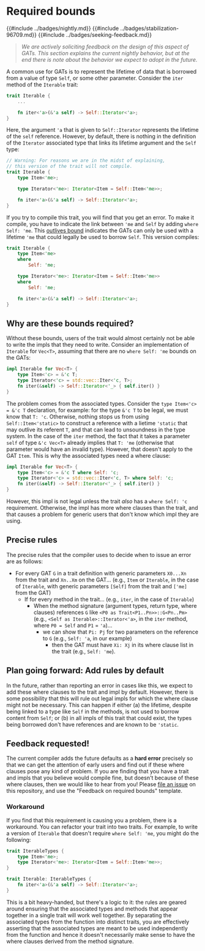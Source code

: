 # Required bounds

{{#include ../badges/nightly.md}} {{#include ../badges/stabilization-96709.md}} {{#include ../badges/seeking-feedback.md}}

> *We are actively soliciting feedback on the design of this aspect of GATs. This section explains the current nightly behavior, but at the end there is note about the behavior we expect to adopt in the future.*

A common use for GATs is to represent the lifetime of data that is borrowed from a value of type `Self`, or some other parameter. Consider the `iter` method of the `Iterable` trait:

```rust
trait Iterable {
    ...

    fn iter<'a>(&'a self) -> Self::Iterator<'a>;
}
```

Here, the argument `'a` that is given to `Self::Iterator` represents the lifetime of the `self` reference. However, by default, there is nothing in the definition of the `Iterator` associated type that links its lifetime argument and the `Self` type:

```rust
// Warning: For reasons we are in the midst of explaining,
// this version of the trait will not compile.
trait Iterable {
    type Item<'me>;

    type Iterator<'me>: Iterator<Item = Self::Item<'me>>;

    fn iter<'a>(&'a self) -> Self::Iterator<'a>;
}
```

If you try to compile this trait, you will find that you get an error. To make it compile, you have to indicate the link between `'me` and `Self` by adding `where Self: 'me`. This [outlives bound](https://doc.rust-lang.org/nightly/reference/trait-bounds.html?highlight=outlives#lifetime-bounds) indicates the GATs can only be used with a lifetime `'me` that could legally be used to borrow `Self`. This version compiles:

```rust
trait Iterable {
    type Item<'me>
    where
        Self: 'me;

    type Iterator<'me>: Iterator<Item = Self::Item<'me>>
    where
        Self: 'me;

    fn iter<'a>(&'a self) -> Self::Iterator<'a>;
}
```

## Why are these bounds required?

Without these bounds, users of the trait would almost certainly not be able to write the impls that they need to write. Consider an implementation of `Iterable` for `Vec<T>`, assuming that there are no `where Self: 'me` bounds on the GATs:

```rust
impl Iterable for Vec<T> {
    type Item<'c> = &'c T;
    type Iterator<'c> = std::vec::Iter<'c, T>;
    fn iter(&self) -> Self::Iterator<'_> { self.iter() }
}
```

The problem comes from the associated types. Consider the `type Item<'c> = &'c T` declaration, for example: for the type `&'c T` to be legal, we must know that `T: 'c`. Otherwise, nothing stops us from using `Self::Item<'static>` to construct a reference with a lietime `'static` that may outlive its referent `T`, and that can lead to unsoundness in the type system. In the case of the `iter` method, the fact that it takes a parameter `self` of type `&'c Vec<T>` already implies that `T: 'me` (otherwise that parameter would have an invalid type). However, that doesn't apply to the GAT `Item`. This is why the associated types need a where clause:

```rust
impl Iterable for Vec<T> {
    type Item<'c> = &'c T where Self: 'c;
    type Iterator<'c> = std::vec::Iter<'c, T> where Self: 'c;
    fn iter(&self) -> Self::Iterator<'_> { self.iter() }
}
```

However, this impl is not legal unless the trait *also* has a `where Self: 'c` requirement. Otherwise, the impl has more where clauses than the trait, and that causes a problem for generic users that don't know which impl they are using.

## Precise rules

The precise rules that the compiler uses to decide when to issue an error are as follows:

* For every GAT `G` in a trait definition with generic parameters `X0...Xn` from the trait and `Xn..Xm` on the GAT... (e.g., `Item` or `Iterable`, in the case of `Iterable`, with generic parameters `[Self]` from the trait and `['me]` from the GAT)
    * If for every method in the trait... (e.g., `iter`, in the case of `Iterable`)
        * When the method signature (argument types, return type, where clauses) references `G` like `<P0 as Trait<P1..Pn>>::G<Pn..Pm>` (e.g., `<Self as Iterable>::Iterator<'a>`, in the `iter` method, where `P0 = Self` and `P1` = `'a`)...
            * we can show that `Pi: Pj` for two parameters on the reference to `G` (e.g., `Self: 'a`, in our example)
                * then the GAT must have `Xi: Xj` in its where clause list in the trait (e.g., `Self: 'me`).

## Plan going forward: Add rules by default

In the future, rather than reporting an error in cases like this, we expect to add these where clauses to the trait and impl by default. However, there is some possibility that this will rule out legal impls for which the where clause might not be necessary. This can happen if either (a) the lifetime, despite being linked to a type like `Self` in the methods, is not used to borrow content from `Self`; or (b) in all impls of this trait that could exist, the types being borrowed don't have references and are known to be `'static`.

## Feedback requested!

The current compiler adds the future defaults as a **hard error** precisely so that we can get the attention of early users and find out if these where clauses pose any kind of problem. If you are finding that you have a trait and impls that you believe would compile fine, but doesn't because of these where clauses, then we would like to hear from you! Please [file an issue] on this repository, and use the "Feedback on required bounds" template.

[file an issue]: https://github.com/rust-lang/generic-associated-types-initiative/issues/new/choose

### Workaround

If you find that this requirement is causing you a problem, there is a workaround. You can refactor your trait into two traits. For example, to write a version of `Iterable` that doesn't require `where Self: 'me`, you might do the following:

```rust
trait IterableTypes {
    type Item<'me>;
    type Iterator<'me>: Iterator<Item = Self::Item<'me>>;
}

trait Iterable: IterableTypes {
    fn iter<'a>(&'a self) -> Self::Iterator<'a>;
}
```

This is a bit heavy-handed, but there's a logic to it: the rules are geared around ensuring that the associated types and methods that appear together in a single trait will work well together. By separating the associated types from the function into distinct traits, you are effectively asserting that the associated types are meant to be used independently from the function and hence it doesn't necessarily make sense to have the where clauses derived from the method signature.